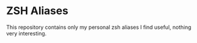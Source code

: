 # ZSH Aliases
This repository contains only my personal zsh aliases I find useful, nothing very interesting.
